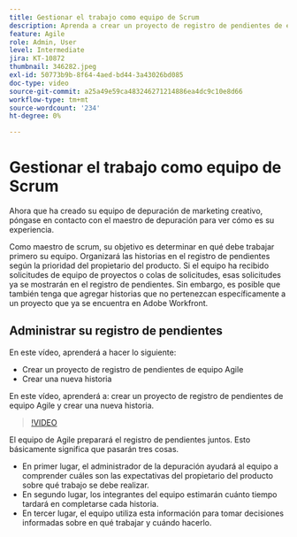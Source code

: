 ```yaml
---
title: Gestionar el trabajo como equipo de Scrum
description: Aprenda a crear un proyecto de registro de pendientes de equipo Agile y a crear una nueva historia.
feature: Agile
role: Admin, User
level: Intermediate
jira: KT-10872
thumbnail: 346282.jpeg
exl-id: 50773b9b-8f64-4aed-bd44-3a43026bd085
doc-type: video
source-git-commit: a25a49e59ca483246271214886ea4dc9c10e8d66
workflow-type: tm+mt
source-wordcount: '234'
ht-degree: 0%

---
```


# Gestionar el trabajo como equipo de Scrum

Ahora que ha creado su equipo de depuración de marketing creativo, póngase en contacto con el maestro de depuración para ver cómo es su experiencia.

Como maestro de scrum, su objetivo es determinar en qué debe trabajar primero su equipo. Organizará las historias en el registro de pendientes según la prioridad del propietario del producto. Si el equipo ha recibido solicitudes de equipo de proyectos o colas de solicitudes, esas solicitudes ya se mostrarán en el registro de pendientes. Sin embargo, es posible que también tenga que agregar historias que no pertenezcan específicamente a un proyecto que ya se encuentra en Adobe Workfront.

## Administrar su registro de pendientes

En este vídeo, aprenderá a hacer lo siguiente:

- Crear un proyecto de registro de pendientes de equipo Agile
- Crear una nueva historia

En este vídeo, aprenderá a: crear un proyecto de registro de pendientes de equipo Agile y crear una nueva historia.

>[!VIDEO](https://video.tv.adobe.com/v/346282/?quality=12&learn=on)

El equipo de Agile preparará el registro de pendientes juntos. Esto básicamente significa que pasarán tres cosas.

- En primer lugar, el administrador de la depuración ayudará al equipo a comprender cuáles son las expectativas del propietario del producto sobre qué trabajo se debe realizar.
- En segundo lugar, los integrantes del equipo estimarán cuánto tiempo tardará en completarse cada historia.
- En tercer lugar, el equipo utiliza esta información para tomar decisiones informadas sobre en qué trabajar y cuándo hacerlo.
